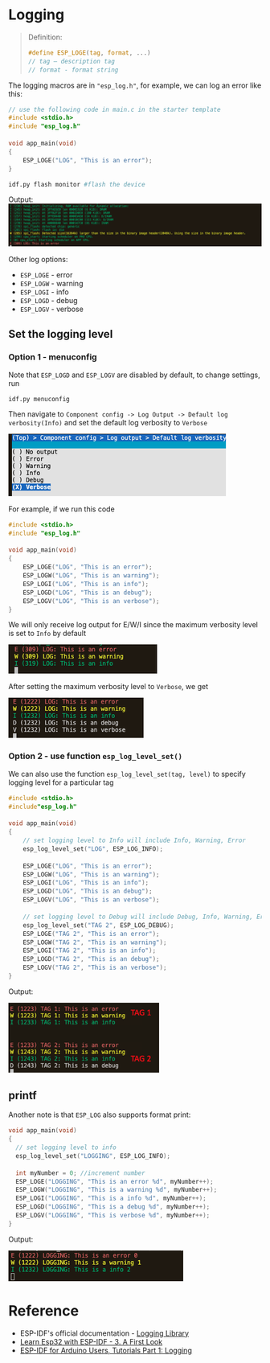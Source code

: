 
# Logging


>Definition: 
>```c
> #define ESP_LOGE(tag, format, ...) 
>// tag – description tag
>// format - format string
>```

The logging macros are in `"esp_log.h"`, for example, we can log an error like this:


```c
// use the following code in main.c in the starter template
#include <stdio.h>
#include "esp_log.h"

void app_main(void)
{
    ESP_LOGE("LOG", "This is an error"); 
}
```

```sh
idf.py flash monitor #flash the device
```


Output:
<img src ="./image/logging.png">

Other log options:

- `ESP_LOGE` - error
- `ESP_LOGW` - warning
- `ESP_LOGI` - info
- `ESP_LOGD` - debug
- `ESP_LOGV` - verbose

## Set the logging level 
### Option 1 - menuconfig
Note that `ESP_LOGD` and `ESP_LOGV` are disabled by default, to change settings, run 
```
idf.py menuconfig
```
Then navigate to `Component config -> Log Output -> Default log verbosity(Info)` and set the default log verbosity to `Verbose`

<img src = ./image/menuconfig.png>

For example, if we run this code
```c
#include <stdio.h>
#include "esp_log.h"

void app_main(void)
{
    ESP_LOGE("LOG", "This is an error");
    ESP_LOGW("LOG", "This is an warning");
    ESP_LOGI("LOG", "This is an info");
    ESP_LOGD("LOG", "This is an debug");
    ESP_LOGV("LOG", "This is an verbose");
}
```
We will only receive log output for E/W/I since the maximum verbosity level is set to `Info` by default

<img src = "./image/log-level.png">

After setting the maximum verbosity level to `Verbose`, we get 

<img src = "./image/log-verbose.png">


### Option 2 - use function `esp_log_level_set()`
We can also use the function `esp_log_level_set(tag, level)` to specify logging level for a particular tag 
```c
#include <stdio.h>
#include"esp_log.h" 

void app_main(void)
{
    // set logging level to Info will include Info, Warning, Error
    esp_log_level_set("LOG", ESP_LOG_INFO); 

    ESP_LOGE("LOG", "This is an error");
    ESP_LOGW("LOG", "This is an warning");
    ESP_LOGI("LOG", "This is an info");
    ESP_LOGD("LOG", "This is an debug");
    ESP_LOGV("LOG", "This is an verbose");

    // set logging level to Debug will include Debug, Info, Warning, Error
    esp_log_level_set("TAG 2", ESP_LOG_DEBUG);
    ESP_LOGE("TAG 2", "This is an error");
    ESP_LOGW("TAG 2", "This is an warning");
    ESP_LOGI("TAG 2", "This is an info");
    ESP_LOGD("TAG 2", "This is an debug");
    ESP_LOGV("TAG 2", "This is an verbose");
}
```
Output:

<img src = "./image/log-func.png" width = "300">


## printf
Another note is that `ESP_LOG` also supports format print:
```c
void app_main(void)
{
  // set logging level to info
  esp_log_level_set("LOGGING", ESP_LOG_INFO);

  int myNumber = 0; //increment number
  ESP_LOGE("LOGGING", "This is an error %d", myNumber++);
  ESP_LOGW("LOGGING", "This is a warning %d", myNumber++);
  ESP_LOGI("LOGGING", "This is a info %d", myNumber++);
  ESP_LOGD("LOGGING", "This is a debug %d", myNumber++);
  ESP_LOGV("LOGGING", "This is verbose %d", myNumber++);
}
```
Output:

<img src = "./image/log-printf.png">



# Reference

-  ESP-IDF's official documentation - [Logging Library](https://docs.espressif.com/projects/esp-idf/en/latest/esp32/api-reference/system/log.html) 
-  [Learn Esp32 with ESP-IDF - 3. A First Look](https://bbs.scumaker.org/t/topic/246)
-  [ESP-IDF for Arduino Users, Tutorials Part 1: Logging](https://aliafshar.medium.com/esp-idf-tutorials-part-1-logging-f704d8308952)